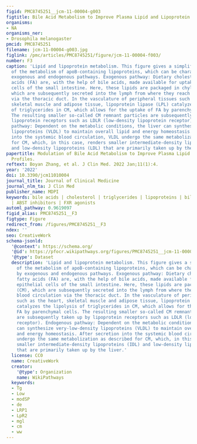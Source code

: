 ```yaml
---
figid: PMC8745251__jcm-11-00004-g003
figtitle: Bile Acid Metabolism to Improve Plasma Lipid and Lipoprotein Profiles
organisms:
- NA
organisms_ner:
- Drosophila melanogaster
pmcid: PMC8745251
filename: jcm-11-00004-g003.jpg
figlink: /pmc/articles/PMC8745251/figure/jcm-11-00004-f003/
number: F3
caption: 'Lipid and lipoprotein metabolism. This figure gives a simplified impression
  of the metabolism of apoB-containing lipoproteins, which can be characterized by
  exogenous and endogenous pathways. Exogenous pathway: Dietary cholesterol and fatty
  acids (FA) are, with the help of bile acids, made available for uptake by epithelial
  cells of the small intestine. Here, these lipids are packaged in chylomicrons (CM),
  which are subsequently secreted into the lymph from where they reach the blood circulation
  via the thoracic duct. In the vasculature of peripheral tissues such as the heart,
  skeletal muscle and adipose tissue, lipoprotein lipase (LPL) catalyzes the lipolysis
  of triglycerides in CM, which allows for the uptake of FA by parenchymal cells.
  The resulting smaller so-called CM remnant particles are subsequently taken up by
  lipoprotein receptors such as LDLR (low-density lipoprotein receptor). Endogenous
  pathway: Dependent on the metabolic conditions, the liver can synthesize very-low-density
  lipoproteins (VLDL) to maintain overall lipid and energy homeostasis. After secretion
  into the systemic blood circulation, VLDL undergo the same metabolization as described
  for CM, which, in this case, renders smaller intermediate-density lipoproteins (IDL)
  and low-density lipoproteins (LDL) that are primarily taken up by the liver.'
papertitle: Modulation of Bile Acid Metabolism to Improve Plasma Lipid and Lipoprotein
  Profiles.
reftext: Boyan Zhang, et al. J Clin Med. 2022 Jan;11(1):4.
year: '2022'
doi: 10.3390/jcm11010004
journal_title: Journal of Clinical Medicine
journal_nlm_ta: J Clin Med
publisher_name: MDPI
keywords: bile acids | cholesterol | triglycerides | lipoproteins | bile acid sequestrants
  | ABST inhibitors | FXR agonists
automl_pathway: 0.9619097
figid_alias: PMC8745251__F3
figtype: Figure
redirect_from: /figures/PMC8745251__F3
ndex: ''
seo: CreativeWork
schema-jsonld:
  '@context': https://schema.org/
  '@id': https://pfocr.wikipathways.org/figures/PMC8745251__jcm-11-00004-g003.html
  '@type': Dataset
  description: 'Lipid and lipoprotein metabolism. This figure gives a simplified impression
    of the metabolism of apoB-containing lipoproteins, which can be characterized
    by exogenous and endogenous pathways. Exogenous pathway: Dietary cholesterol and
    fatty acids (FA) are, with the help of bile acids, made available for uptake by
    epithelial cells of the small intestine. Here, these lipids are packaged in chylomicrons
    (CM), which are subsequently secreted into the lymph from where they reach the
    blood circulation via the thoracic duct. In the vasculature of peripheral tissues
    such as the heart, skeletal muscle and adipose tissue, lipoprotein lipase (LPL)
    catalyzes the lipolysis of triglycerides in CM, which allows for the uptake of
    FA by parenchymal cells. The resulting smaller so-called CM remnant particles
    are subsequently taken up by lipoprotein receptors such as LDLR (low-density lipoprotein
    receptor). Endogenous pathway: Dependent on the metabolic conditions, the liver
    can synthesize very-low-density lipoproteins (VLDL) to maintain overall lipid
    and energy homeostasis. After secretion into the systemic blood circulation, VLDL
    undergo the same metabolization as described for CM, which, in this case, renders
    smaller intermediate-density lipoproteins (IDL) and low-density lipoproteins (LDL)
    that are primarily taken up by the liver.'
  license: CC0
  name: CreativeWork
  creator:
    '@type': Organization
    name: WikiPathways
  keywords:
  - Tg
  - Low
  - modSP
  - de
  - LRP1
  - LpR2
  - mgl
  - cm
  - ww
---
```

